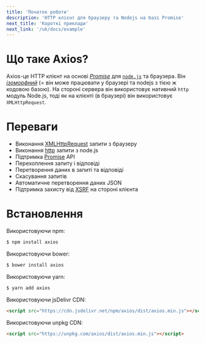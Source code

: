 ```yaml
---
title: 'Початок роботи'
description: 'HTTP клієнт для браузеру та Nodejs на базі Promise'
next_title: 'Короткі приклади'
next_link: '/uk/docs/example'
---
```


# Що таке Axios?
Axios-це HTTP клієнт на основі *[Promise](https://javascript.info/promise-basics)* для [`node.js`](https://nodejs.org) та браузера. Він *[ізоморфний](https://www.lullabot.com/articles/what-is-an-isomorphic-application)* (= він може працювати у браузері та nodejs з тією ж кодовою базою). На стороні сервера він використовує нативний `http` модуль Node.js, тоді як на клієнті (в браузері) він використовує `XMLHttpRequest`.

# Переваги

- Виконання [XMLHttpRequest](https://developer.mozilla.org/en-US/docs/Web/API/XMLHttpRequest) запити з браузеру
- Виконання [http](http://nodejs.org/api/http.html) запити з node.js
- Підтримка [Promise](https://developer.mozilla.org/en-US/docs/Web/JavaScript/Reference/Global_Objects/Promise) API
- Перехоплення запиту і відповіді
- Перетворення даних в запиті та відповіді
- Скасування запитів
- Автоматичне перетворення даних JSON
- Підтримка захисту від [XSRF](http://en.wikipedia.org/wiki/Cross-site_request_forgery) на стороні клієнта

# Встановлення

Використовуючи npm:

```bash
$ npm install axios
```

Використовуючи bower:

```bash
$ bower install axios
```

Використовуючи yarn:

```bash
$ yarn add axios
```

Використовуючи jsDelivr CDN:

```html
<script src="https://cdn.jsdelivr.net/npm/axios/dist/axios.min.js"></script>
```

Використовуючи unpkg CDN:

```html
<script src="https://unpkg.com/axios/dist/axios.min.js"></script>
```
